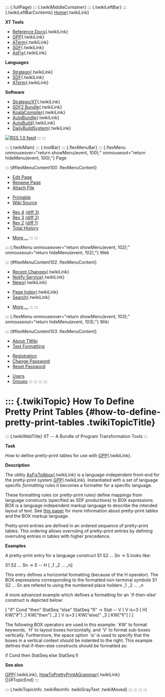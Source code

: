::: {.fullPage}
::: {.twikiMiddleContainer}
::: {.twikiLeftBar}
::: {.twikiLeftBarContents}
[Home](WebHome){.twikiLink}

**XT Tools**

-   [Reference Docs](ToolReference){.twikiLink}
-   [GPP](GenericPrettyPrinter){.twikiLink}
-   [ATerm](ATermTools){.twikiLink}
-   [SDF](SdfTools){.twikiLink}
-   [AsFix](AsFixTools){.twikiLink}

**Languages**

-   [Stratego](../Stratego/WebHome){.twikiLink}
-   [SDF](../Sdf/WebHome){.twikiLink}
-   [ATerm](ATermFormat){.twikiLink}

**Software**

-   [Stratego/XT](../Stratego/StrategoDownload){.twikiLink}
-   [SDF2 Bundle](../Sdf/SdfBundle){.twikiLink}
-   [KoalaCompiler](KoalaCompiler){.twikiLink}
-   [AutoBundle](AutoBundle){.twikiLink}
-   [AutoBuild](AutoBuild){.twikiLink}
-   [DailyBuildSystem](DailyBuildSystem){.twikiLink}

[![](http://www.program-transformation.org/twiki/pub/rss.gif "RSS 1.0 feed")](http://www.program-transformation.org/twiki/bin/view/Tools/WebRss?skin=rss)
:::
:::

::: {.twikiMain}
::: {.toolBar}
::: {.flexMenuBar}
::: {.flexMenu onmouseover="return showMenu(event, 100);" onmouseout="return hideMenu(event, 100);"}
Page

::: {#flexMenuContent100 .flexMenuContent}
-   [Edit
    Page](http://www.program-transformation.org/edit/Tools/HowToDefinePrettyPrintTables?t=1536826733)
-   [Rename
    Page](http://www.program-transformation.org/rename/Tools/HowToDefinePrettyPrintTables)
-   [Attach
    File](http://www.program-transformation.org/attach/Tools/HowToDefinePrettyPrintTables)

<!-- -->

-   [Printable](http://www.program-transformation.org/view/Tools/HowToDefinePrettyPrintTables?skin=print.pattern)
-   [Wiki
    Source](http://www.program-transformation.org/view/Tools/HowToDefinePrettyPrintTables?skin=text&raw=on&contenttype=text/plain)

<!-- -->

-   [Rev
    4](http://www.program-transformation.org/view/Tools/HowToDefinePrettyPrintTables?rev=1.4)
    [(diff 3)](http://www.program-transformation.org/rdiff/Tools/HowToDefinePrettyPrintTables?rev1=1.4&rev2=1.3)
-   [Rev
    3](http://www.program-transformation.org/view/Tools/HowToDefinePrettyPrintTables?rev=1.3)
    [(diff 2)](http://www.program-transformation.org/rdiff/Tools/HowToDefinePrettyPrintTables?rev1=1.3&rev2=1.2)
-   [Rev
    2](http://www.program-transformation.org/view/Tools/HowToDefinePrettyPrintTables?rev=1.2)
    [(diff 1)](http://www.program-transformation.org/rdiff/Tools/HowToDefinePrettyPrintTables?rev1=1.2&rev2=1.1)
-   [Total
    History](http://www.program-transformation.org/rdiff/Tools/HowToDefinePrettyPrintTables)

<!-- -->

-   [More
    \...](http://www.program-transformation.org/oops/Tools/HowToDefinePrettyPrintTables?template=oopsmore&param1=1.4&param2=1.4)
:::
:::

::: {.flexMenu onmouseover="return showMenu(event, 102);" onmouseout="return hideMenu(event, 102);"}
Web

::: {#flexMenuContent102 .flexMenuContent}
-   [Recent Changes](WebChanges){.twikiLink}
-   [Notify Service](WebNotify){.twikiLink}
-   [News](WebNews){.twikiLink}

<!-- -->

-   [Page Index](WebIndex){.twikiLink}
-   [Search](WebSearch){.twikiLink}

<!-- -->

-   [More
    \...](http://www.program-transformation.org/oops/Tools/HowToDefinePrettyPrintTables?template=oopsmore&param1=1.4&param2=1.4)
:::
:::

::: {.flexMenu onmouseover="return showMenu(event, 103);" onmouseout="return hideMenu(event, 103);"}
Wiki

::: {#flexMenuContent103 .flexMenuContent}
-   [About
    TWiki](http://www.program-transformation.org/view/TWiki/WebHome)
-   [Text
    Formatting](http://www.program-transformation.org/view/TWiki/TextFormattingRules)

<!-- -->

-   [Registration](http://www.program-transformation.org/view/TWiki/TWikiRegistration)
-   [Change
    Password](http://www.program-transformation.org/view/TWiki/ChangePassword)
-   [Reset
    Password](http://www.program-transformation.org/view/TWiki/ResetPassword)

<!-- -->

-   [Users](http://www.program-transformation.org/view/Main/TWikiUsers)
-   [Groups](http://www.program-transformation.org/view/Main/TWikiGroups)
:::
:::
:::
:::

::: {.twikiTopic}
How To Define Pretty Print Tables {#how-to-define-pretty-print-tables .twikiTopicTitle}
=================================

::: {.twikiWebTitle}
XT \-- A Bundle of Program Transformation Tools
:::

**Task**

How to define pretty-print tables for use with [GPP](GPP){.twikiLink}.

**Description**

The utility [AsFixToAbox](AsFixToAbox){.twikiLink} is a
language-independent front-end for the pretty-print system
[GPP](GPP){.twikiLink}. Instantiated with a set of language specific
*formatting rules* it becomes a formatter for a specific language.

These formatting rules (or pretty-print rules) define mappings from
language constructs (specified as SDF productions) to BOX expressions.
BOX is a language independent markup language to describe the intended
layout of text. See [this
paper](http://www.cs.uu.nl/wiki/pub/Merijn/PaperPrettyPrinterForEveryOccasion/APrettyPrinterForEveryOccasion.pdf)
for more information about pretty-print tables and the BOX markup
language.

Pretty-print entries are defined in an ordered sequence of pretty-print
tables. This ordering allows overruling of pretty-print entries by
defining overruling entries in tables with higher precedence.

**Examples**

A pretty-print entry for a language construct S1 S2 \... Sn -\> S looks
like:

S1 S2 \... Sn -\> S \-- H \[ \_1 \_2 \... \_n\]

This entry defines a horizontal formatting (because of the H operator).
The BOX expressions corresponding to the formatted non-terminal symbols
S1 S2 \... Sn are refered to using the numbered place holders \_1 \_2
\... \_n

A more advanced example which defines a formatting for an
\`if-then-else\' construct is depicted below:

\[ \"if\" Cond \"then\" StatSeq \"else\" StatSeq \"fi\" -\> Stat \-- V
\[ V is=3 \[ H\[ KW\[\"if\"\] \_1 KW\[\"then\"\] \_2 \] V is=3 \[
KW\[\"else\]\" \_3 \] KW\[\"fi\"\] \] \]

The following BOX operators are used in this example: \`KW\' to format
keywords, \`H\' to layout boxes horizontally, and \`V\' to format
sub-boxes vertically. Furthermore, the space option \`is\' is used to
specify that the boxes in a vertical context should be indented to the
right. This example defines that if-then-else constructs should be
formatted as:

if Cond then StatSeq else StatSeq fi

**See also**

[GPP](GPP){.twikiLink},
[HowToPrettyPrintAGrammar](HowToPrettyPrintAGrammar){.twikiLink}\
[]{#TopicEnd}
:::

::: {.twikiTopicInfo .twikiRevInfo .twikiGrayText .twikiMoved}
:::
:::
:::
:::
